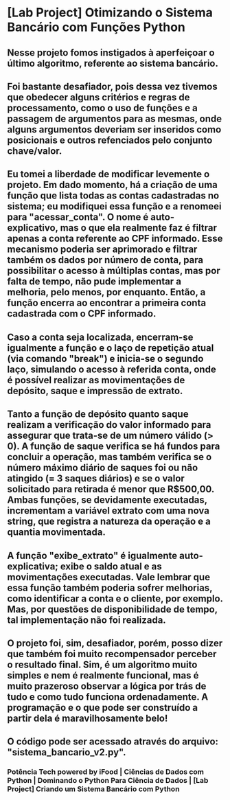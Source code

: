 # [Lab Project] Otimizando o Sistema Bancário com Funções Python

## Nesse projeto fomos instigados à aperfeiçoar o último algoritmo, referente ao sistema bancário.
## Foi bastante desafiador, pois dessa vez tivemos que obedecer alguns critérios e regras de processamento, como o uso de funções e a passagem de argumentos para as mesmas, onde alguns argumentos deveriam ser inseridos como posicionais e outros refenciados pelo conjunto chave/valor.
## Eu tomei a liberdade de modificar levemente o projeto. Em dado momento, há a criação de uma função que lista todas as contas cadastradas no sistema; eu modifiquei essa função e a renomeei para "acessar_conta". O nome é auto-explicativo, mas o que ela realmente faz é filtrar apenas a conta referente ao CPF informado. Esse mecanismo poderia ser aprimorado e filtrar também os dados por número de conta, para possibilitar o acesso à múltiplas contas, mas por falta de tempo, não pude implementar a melhoria, pelo menos, por enquanto. Então, a função encerra ao encontrar a primeira conta cadastrada com o CPF informado.
## Caso a conta seja localizada, encerram-se igualmente a função e o laço de repetição atual (via comando "break") e inicia-se o segundo laço, simulando o acesso à referida conta, onde é possível realizar as movimentações de depósito, saque e impressão de extrato.
## Tanto a função de depósito quanto saque realizam a verificação do valor informado para assegurar que trata-se de um número válido (> 0). A função de saque verifica se há fundos para concluir a operação, mas também verifica se o número máximo diário de saques foi ou não atingido (= 3 saques diários) e se o valor solicitado para retirada é menor que R$500,00. Ambas funções, se devidamente executadas, incrementam a variável extrato com uma nova string, que registra a natureza da operação e a quantia movimentada.
## A função "exibe_extrato" é igualmente auto-explicativa; exibe o saldo atual e as movimentações executadas. Vale lembrar que essa função também poderia sofrer melhorias, como identificar a conta e o cliente, por exemplo. Mas, por questões de disponibilidade de tempo, tal implementação não foi realizada.
## O projeto foi, sim, desafiador, porém, posso dizer que também foi muito recompensador perceber o resultado final. Sim, é um algoritmo muito simples e nem é realmente funcional, mas é muito prazeroso observar a lógica por trás de tudo e como tudo funciona ordenadamente. A programação e o que pode ser construído a partir dela é maravilhosamente belo!
## O código pode ser acessado através do arquivo: "sistema_bancario_v2.py".


### Potência Tech powered by iFood | Ciências de Dados com Python | Dominando o Python Para Ciência de Dados | [Lab Project] Criando um Sistema Bancário com Python